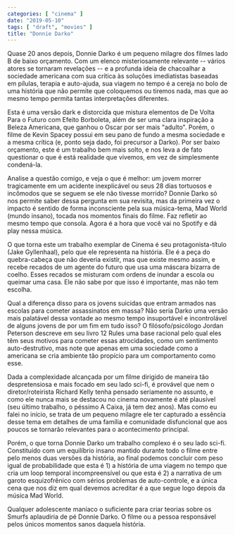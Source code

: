 ```yaml
---
categories: [ "cinema" ]
date: "2019-05-10"
tags: [ "draft", "movies" ]
title: "Donnie Darko"
---
```

Quase 20 anos depois, Donnie Darko é um pequeno milagre dos filmes lado
B de baixo orçamento. Com um elenco misteriosamente relevante -- vários
atores se tornaram revelações -- e a profunda ideia de chacoalhar a
sociedade americana com sua crítica às soluções imediatistas baseadas
em pílulas, terapia e auto-ajuda, sua viagem no tempo é a cereja no
bolo de uma história que não permite que coloquemos ou tiremos nada,
mas que ao mesmo tempo permita tantas interpretações diferentes.

Esta é uma versão dark e distorcida que mistura elementos de De Volta
Para o Futuro com Efeito Borboleta, além de ser uma clara inspiração
a Beleza Americana, que ganhou o Oscar por ser mais "adulto". Porém,
o filme de Kevin Spacey possui em seu pano de fundo a mesma sociedade
e a mesma crítica (e, ponto seja dado, foi precursor a Darko). Por
ser baixo orçamento, este é um trabalho bem mais solto, e nos leva
a de fato questionar o que é está realidade que vivemos, em vez de
simplesmente condená-la.

Analise a questão comigo, e veja o que é melhor: um jovem morrer
tragicamente em um acidente inexplicável ou seus 28 dias tortuosos e
incômodos que se seguem se ele não tivesse morrido? Donnie Darko só
nos permite saber dessa pergunta em sua revisita, mas da primeira vez
o impacto é sentido de forma inconsciente pela sua música-tema, Mad
World (mundo insano), tocada nos momentos finais do filme. Faz refletir
ao mesmo tempo que consola. Agora é a hora que você vai no Spotify e
dá play nessa música.

O que torna este um trabalho exemplar de Cinema é seu
protagonista-título (Jake Gyllenhaal), pelo que ele representa na
história. Ele é a peça do quebra-cabeça que não deveria existir,
mas que existe mesmo assim, e recebe recados de um agente do futuro que
usa uma máscara bizarra de coelho. Esses recados se misturam com ordens
de inundar a escola ou queimar uma casa. Ele não sabe por que isso é
importante, mas não tem escolha.

Qual a diferença disso para os jovens suicidas que entram armados
nas escolas para cometer assassinatos em massa? Não seria Darko uma
versão mais palatável dessa vontade ao mesmo tempo insuportável
e incontrolável de alguns jovens de por um fim em tudo isso? O
filósofo/psicólogo Jordan Peterson descreve em seu livro 12 Rules
uma base racional pelo qual eles têm seus motivos para cometer essas
atrocidades, como um sentimento auto-destrutivo, mas note que apenas em
uma sociedade como a americana se cria ambiente tão propício para um
comportamento como esse.

Dada a complexidade alcançada por um filme dirigido de maneira tão
despretensiosa e mais focado em seu lado sci-fi, é provável que nem
o diretor/roteirista Richard Kelly tenha pensado seriamente no assunto,
e como ele nunca mais se destacou no cinema novamente é até plausível
(seu último trabalho, o péssimo A Caixa, já tem dez anos). Mas como
eu falei no início, se trata de um pequeno milagre ele ter capturado a
essência desse tema em detalhes de uma família e comunidade disfuncional
que aos poucos se tornarão relevantes para o acontecimento principal.

Porém, o que torna Donnie Darko um trabalho complexo é o seu lado
sci-fi. Constituído com um equilíbrio insano mantido durante todo
o filme entre pelo menos duas versões da história, ao final podemos
concluir com peso igual de probabilidade que esta é 1) a história de
uma viagem no tempo que cria um loop temporal incompreensível ou que
esta é 2) a narrativa de um garoto esquizofrênico com sérios problemas
de auto-controle, e a única cena que nos diz em qual devemos acreditar
é a que segue logo depois da música Mad World.

Qualquer adolescente maníaco o suficiente para criar teorias sobre os
Smurfs aplaudiria de pé Donnie Darko. O filme ou a pessoa responsável
pelos únicos momentos sanos daquela história.
